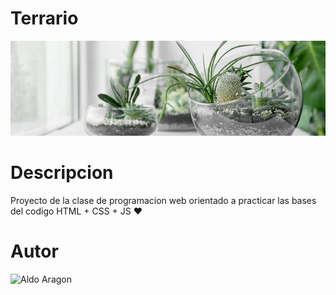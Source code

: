 # Terrario
![Terrarium image](./image/terrarium_banner.jpg)

# Descripcion 
Proyecto de la clase de programacion web orientado 
a practicar las bases del codigo HTML + CSS + JS ❤️

# Autor 
<img 
src="https//"
alt="Aldo Aragon"
witdh="200"/>